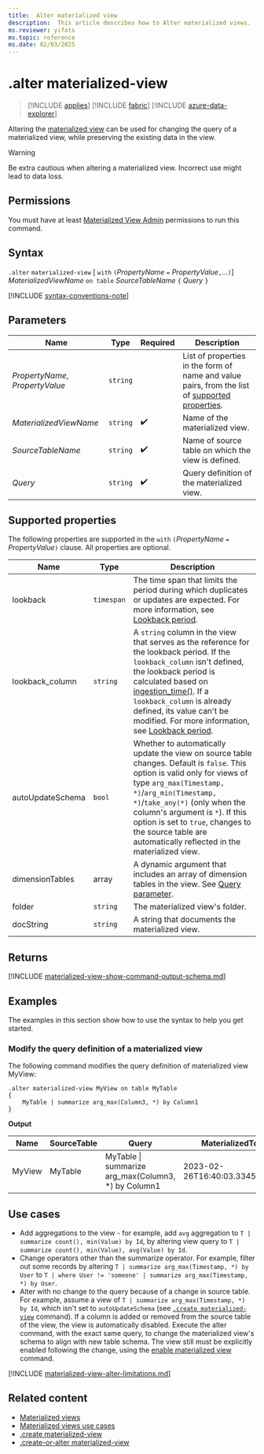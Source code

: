```yaml
---
title:  Alter materialized view
description:  This article describes how to Alter materialized views.
ms.reviewer: yifats
ms.topic: reference
ms.date: 02/03/2025
---
```

# .alter materialized-view

> [!INCLUDE [applies](../../includes/applies-to-version/applies.md)] [!INCLUDE [fabric](../../includes/applies-to-version/fabric.md)] [!INCLUDE [azure-data-explorer](../../includes/applies-to-version/azure-data-explorer.md)]

Altering the [materialized view](materialized-view-overview.md) can be used for changing the query of a materialized view, while preserving the existing data in the view.

> [!WARNING]
> Be extra cautious when altering a materialized view. Incorrect use might lead to data loss.

## Permissions

You must have at least [Materialized View Admin](../../access-control/role-based-access-control.md) permissions to run this command.

## Syntax

`.alter` `materialized-view` [ `with` `(`*PropertyName* `=` *PropertyValue*`,`...`)`] *MaterializedViewName* `on table` *SourceTableName*  `{`  *Query* `}`

[!INCLUDE [syntax-conventions-note](../../includes/syntax-conventions-note.md)]

## Parameters

| Name | Type | Required | Description |
|--|--|--|--|
| *PropertyName*, *PropertyValue* | `string` |  | List of properties in the form of name and value pairs, from the list of [supported properties](#supported-properties). |
| *MaterializedViewName* | `string` | :heavy_check_mark: | Name of the materialized view. |
| *SourceTableName* | `string` | :heavy_check_mark: | Name of source table on which the view is defined. |
| *Query* | `string` | :heavy_check_mark: | Query definition of the materialized view. |

## Supported properties

The following properties are supported in the `with` `(`*PropertyName* `=` *PropertyValue*`)` clause. All properties are optional.

| Name | Type | Description |
|--|--|--|
| lookback | `timespan` | The time span that limits the period during which duplicates or updates are expected. For more information, see [Lookback period](materialized-view-create.md#lookback-period). |
| lookback_column | `string` | A `string` column in the view that serves as the reference for the lookback period. If the `lookback_column` isn't defined, the lookback period is calculated based on [ingestion_time()](../../query/ingestion-time-function.md). If a `lookback_column` is already defined, its value can't be modified. For more information, see [Lookback period](materialized-view-create.md#lookback-period). |
| autoUpdateSchema | `bool` | Whether to automatically update the view on source table changes. Default is `false`. This option is valid only for views of type `arg_max(Timestamp, *)`/`arg_min(Timestamp, *)`/`take_any(*)` (only when the column's argument is `*`). If this option is set to `true`, changes to the source table are automatically reflected in the materialized view. |
| dimensionTables | array | A dynamic argument that includes an array of dimension tables in the view. See [Query parameter](materialized-view-create.md#query-parameter). |
| folder | `string` | The materialized view's folder. |
| docString | `string` | A string that documents the materialized view. |

## Returns

[!INCLUDE [materialized-view-show-command-output-schema.md](../../includes/materialized-view-show-command-output-schema.md)]

## Examples

The examples in this section show how to use the syntax to help you get started.

### Modify the query definition of a materialized view

The following command modifies the query definition of materialized view MyView:

```kusto
.alter materialized-view MyView on table MyTable
{
    MyTable | summarize arg_max(Column3, *) by Column1
}
```

**Output**

| Name | SourceTable | Query | MaterializedTo | LastRun | LastRunResult | IsHealthy | IsEnabled | Folder | DocString | AutoUpdateSchema | EffectiveDateTime | Lookback |
|--|--|--|--|--|--|--|--|--|--|--|--|--|
| MyView | MyTable | MyTable \| summarize arg_max(Column3, *) by Column1 | 2023-02-26T16:40:03.3345704Z | 2023-02-26T16:44:15.9033667Z | Completed | true | true |  |  | false | 2023-02-23T14:01:42.5172342Z |  |

## Use cases

* Add aggregations to the view - for example, add `avg` aggregation to `T | summarize count(), min(Value) by Id`, by altering view query to `T | summarize count(), min(Value), avg(Value) by Id`.
* Change operators other than the summarize operator. For example, filter out some records by altering  `T | summarize arg_max(Timestamp, *) by User` to `T | where User != 'someone' | summarize arg_max(Timestamp, *) by User`.
* Alter with no change to the query because of a change in source table. For example, assume a view of `T | summarize arg_max(Timestamp, *) by Id`, which isn't set to `autoUpdateSchema` (see [`.create materialized-view`](materialized-view-create.md) command). If a column is added or removed from the source table of the view, the view is automatically disabled. Execute the alter command, with the exact same query, to change the materialized view's schema to align with new table schema. The view still must be explicitly enabled following the change, using the [enable materialized view](materialized-view-enable-disable.md) command.

[!INCLUDE [materialized-view-alter-limitations.md](../../includes/materialized-view-alter-limitations.md)]

## Related content

* [Materialized views](materialized-view-overview.md)
* [Materialized views use cases](materialized-view-use-cases.md)
* [.create materialized-view](materialized-view-create.md)
* [.create-or-alter materialized-view](materialized-view-create-or-alter.md)